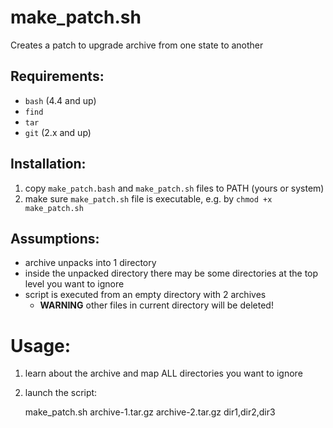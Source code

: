 # make_patch.sh

Creates a patch to upgrade archive from one state to another

## Requirements:

* `bash` (4.4 and up)
* `find`
* `tar`
* `git` (2.x and up)

## Installation:

1. copy `make_patch.bash` and `make_patch.sh` files to PATH (yours or system)
1. make sure `make_patch.sh` file is executable, e.g. by `chmod +x make_patch.sh`

## Assumptions:

* archive unpacks into 1 directory
* inside the unpacked directory there may be some directories at the top level you want to ignore
* script is executed from an empty directory with 2 archives
    * **WARNING** other files in current directory will be deleted!

# Usage:

1. learn about the archive and map ALL directories you want to ignore
1. launch the script:
        
	make_patch.sh archive-1.tar.gz archive-2.tar.gz dir1,dir2,dir3

